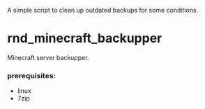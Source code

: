 A simple script to clean up outdated backups for some conditions.

# rnd_minecraft_backupper

Minecraft server backupper.

### prerequisites:
- linux
- 7zip

